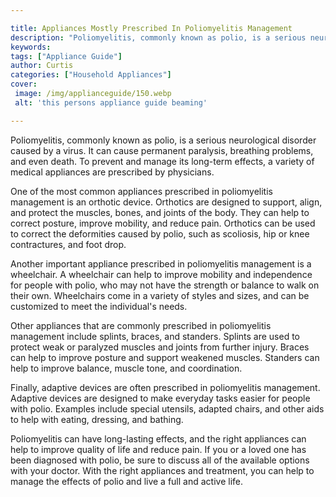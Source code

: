 ```yaml
---

title: Appliances Mostly Prescribed In Poliomyelitis Management
description: "Poliomyelitis, commonly known as polio, is a serious neurological disorder caused by a virus. It can cause permanent paralysis, br...learn more"
keywords: 
tags: ["Appliance Guide"]
author: Curtis
categories: ["Household Appliances"]
cover: 
 image: /img/applianceguide/150.webp
 alt: 'this persons appliance guide beaming'

---
```


Poliomyelitis, commonly known as polio, is a serious neurological disorder caused by a virus. It can cause permanent paralysis, breathing problems, and even death. To prevent and manage its long-term effects, a variety of medical appliances are prescribed by physicians.

One of the most common appliances prescribed in poliomyelitis management is an orthotic device. Orthotics are designed to support, align, and protect the muscles, bones, and joints of the body. They can help to correct posture, improve mobility, and reduce pain. Orthotics can be used to correct the deformities caused by polio, such as scoliosis, hip or knee contractures, and foot drop.

Another important appliance prescribed in poliomyelitis management is a wheelchair. A wheelchair can help to improve mobility and independence for people with polio, who may not have the strength or balance to walk on their own. Wheelchairs come in a variety of styles and sizes, and can be customized to meet the individual's needs.

Other appliances that are commonly prescribed in poliomyelitis management include splints, braces, and standers. Splints are used to protect weak or paralyzed muscles and joints from further injury. Braces can help to improve posture and support weakened muscles. Standers can help to improve balance, muscle tone, and coordination.

Finally, adaptive devices are often prescribed in poliomyelitis management. Adaptive devices are designed to make everyday tasks easier for people with polio. Examples include special utensils, adapted chairs, and other aids to help with eating, dressing, and bathing.

Poliomyelitis can have long-lasting effects, and the right appliances can help to improve quality of life and reduce pain. If you or a loved one has been diagnosed with polio, be sure to discuss all of the available options with your doctor. With the right appliances and treatment, you can help to manage the effects of polio and live a full and active life.
